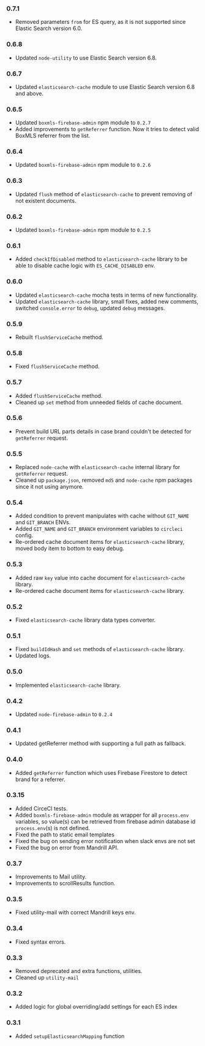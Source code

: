 ### 0.7.1
* Removed parameters `from` for ES query, as it is not supported since Elastic Search version 6.0.
### 0.6.8
* Updated `node-utility` to use Elastic Search version 6.8.

### 0.6.7
* Updated `elasticsearch-cache` module to use Elastic Search version 6.8 and above.

### 0.6.5
* Updated `boxmls-firebase-admin` npm module to `0.2.7`
* Added improvements to `getReferrer` function. Now it tries to detect valid BoxMLS referrer from the list.

### 0.6.4
* Updated `boxmls-firebase-admin` npm module to `0.2.6`

### 0.6.3
* Updated `flush` method of `elasticsearch-cache` to prevent removing of not existent documents.

### 0.6.2
* Updated `boxmls-firebase-admin` npm module to `0.2.5`

### 0.6.1
* Added `checkIfDisabled` method to `elasticsearch-cache` library to be able to disable cache logic with `ES_CACHE_DISABLED` env.

### 0.6.0
* Updated `elasticsearch-cache` mocha tests in terms of new functionality.
* Updated `elasticsearch-cache` library, small fixes, added new comments, switched `console.error` to `debug`, updated `debug` messages.

### 0.5.9
* Rebuilt `flushServiceCache` method.

### 0.5.8
* Fixed `flushServiceCache` method.

### 0.5.7
* Added `flushServiceCache` method.
* Cleaned up `set` method from unneeded fields of cache document. 

### 0.5.6
* Prevent build URL parts details in case brand couldn't be detected for `getReferrer` request.

### 0.5.5
* Replaced `node-cache` with `elasticsearch-cache` internal library for `getReferrer` request.
* Cleaned up `package.json`, removed `md5` and `node-cache` npm packages since it not using anymore. 

### 0.5.4
* Added condition to prevent manipulates with cache without `GIT_NAME` and `GIT_BRANCH` ENVs.
* Added `GIT_NAME` and `GIT_BRANCH` environment variables to `circleci` config. 
* Re-ordered cache document items for `elasticsearch-cache` library, moved body item to bottom to easy debug.

### 0.5.3
* Added raw `key` value into cache document for `elasticsearch-cache` library.
* Re-ordered cache document items for `elasticsearch-cache` library.

### 0.5.2
* Fixed `elasticsearch-cache` library data types converter.

### 0.5.1
* Fixed `buildIdHash` and `set` methods of `elasticsearch-cache` library.
* Updated logs.

### 0.5.0
* Implemented `elasticsearch-cache` library.

### 0.4.2
* Updated `node-firebase-admin` to `0.2.4`

### 0.4.1
* Updated getReferrer method with supporting a full path as fallback.

### 0.4.0
* Added `getReferrer` function which uses Firebase Firestore to detect brand for a referrer.

### 0.3.15
* Added CirceCI tests.
* Added `boxmls-firebase-admin` module as wrapper for all `process.env` variables, so value(s) can be retrieved from firebase admin database id `process.env`(s) is not defined.
* Fixed the path to static email templates
* Fixed the bug on sending error notification when slack envs are not set
* Fixed the bug on error from Mandrill API.

### 0.3.7
* Improvements to Mail utility.
* Improvements to scrollResults function.

### 0.3.5
* Fixed utility-mail with correct Mandrill keys env.

### 0.3.4
* Fixed syntax errors.

### 0.3.3
* Removed deprecated and extra functions, utilities.
* Cleaned up `utility-mail`

### 0.3.2
* Added logic for global overriding/add settings for each ES index

### 0.3.1
* Added `setupElasticsearchMapping` function